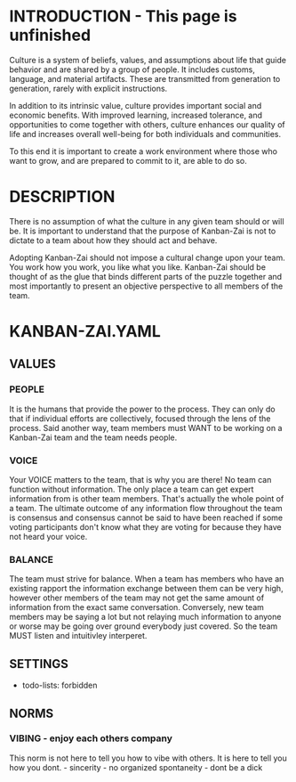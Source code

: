 # INTRODUCTION - This page is unfinished

Culture is a system of beliefs, values, and assumptions about life that guide behavior and are shared by a group of 
people. It includes customs, language, and material artifacts. These are transmitted from generation to generation, 
rarely with explicit instructions.

In addition to its intrinsic value, culture provides important social and economic benefits. With improved learning, 
increased tolerance, and opportunities to come together with others, culture enhances our quality of life and 
increases overall well-being for both individuals and communities.

To this end it is important to create a work environment where those who want to grow, and are prepared to commit to it,
are able to do so.

# DESCRIPTION

There is no assumption of what the culture in any given team should or will be.  It is important to understand that the 
purpose of Kanban-Zai is not to dictate to a team about how they should act and behave.  

Adopting Kanban-Zai should not impose a cultural change upon your team.  You work how you work, you like what you like. 
Kanban-Zai should be thought of as the glue that binds different parts of the puzzle together and most importantly 
to present an objective perspective to all members of the team.

 
# KANBAN-ZAI.YAML

## VALUES

### PEOPLE
It is the humans that provide the power to the process.  They can only do that if individual efforts are 
collectively, focused through the lens of the process.  Said another way, team members must WANT to be working on 
a Kanban-Zai team and the team needs people.

### VOICE
Your VOICE matters to the team, that is why you are there!  No team can function without information.  The only place a 
team can get expert information from is other team members.  That's actually the whole point of a team.  The ultimate 
outcome of any information flow throughout the team is consensus and consensus cannot be said to have been reached if 
some voting participants don't know what they are voting for because they have not heard your voice.

### BALANCE
The team must strive for balance.  When a team has members who have an existing rapport the information exchange 
between them can be very high, however other members of the team may not get the same amount of information from the 
exact same conversation.  Conversely, new team members may be saying a lot but not relaying much information to anyone
or worse may be going over ground everybody just covered.  So the team MUST listen and intuitivley interperet.
   

## SETTINGS

* todo-lists: forbidden


## NORMS

### VIBING  - enjoy each others company

This norm is not here to tell you how to vibe with others.  It is here to tell you how you dont.
    - sincerity
    - no organized spontaneity
    - dont be a dick
